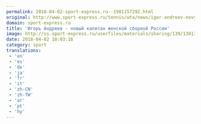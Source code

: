 ```yaml
---
permalink: 2018-04-02-sport-express.ru--1981157292.html
original: http://www.sport-express.ru/tennis/wta/news/igor-andreev-novyy-kapitan-zhenskoy-sbornoy-rossii-1391387/
domain: sport-express.ru
title: 'Игорь Андреев - новый капитан женской сборной России'
image: http://ss.sport-express.ru/userfiles/materials/sharing/139/1391387.jpg
date: 2018-04-02 10:03:16
category: sport
translations: 
 - 'en'
 - 'es'
 - 'de'
 - 'ja'
 - 'fr'
 - 'it'
 - 'zh-CN'
 - 'zh-TW'
 - 'ar'
 - 'pt'
 - 'hy'
---
```


